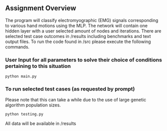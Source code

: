 ## Assignment Overview

The program will classify electromyographic (EMG) signals corresponding to various hand motions using the MLP. The network will contain one hidden layer with a user selected amount of nodes and iterations. There are selected test case outcomes in /results including benchmarks and text output files. To run the code found in /src please execute the following commands.

### User Input for all parameters to solve their choice of conditions pertaining to this situation
```
python main.py
```

### To run selected test cases (as requested by prompt)
Please note that this can take a while due to the use of large genetic algorithm population sizes.

```
python testing.py
```

All data will be available in /results